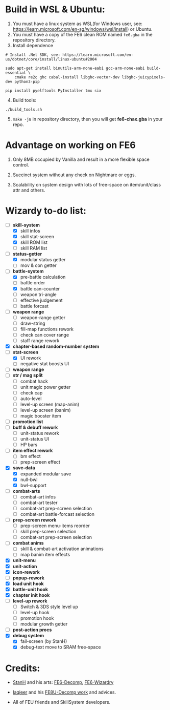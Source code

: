 # Build in WSL & Ubuntu:
1. You must have a linux system as WSL(for Windows user, see: https://learn.microsoft.com/en-sg/windows/wsl/install) or Ubuntu.
2. You must have a copy of the FE6 clean ROM named `fe6.gba` in the repository directory.
3. Install dependence
```
# Install .Net SDK, see: https://learn.microsoft.com/en-us/dotnet/core/install/linux-ubuntu#2004
```
```
sudo apt-get install binutils-arm-none-eabi gcc-arm-none-eabi build-essential \
    cmake re2c ghc cabal-install libghc-vector-dev libghc-juicypixels-dev python3-pip
```
```
pip install pyelftools PyInstaller tmx six
```
4. Build tools:
```
./build_tools.sh
```
5. `make -j8` in repository directory, then you will get **fe6-chax.gba** in your repo.


# Advantage on working on FE6

1. Only 8MB occupied by Vanilla and result in a more flexible space control.

2. Succinct system without any check on Nightmare or eggs.

3. Scalability on system design with lots of free-space on item/unit/class attr and others.

# Wizardy to-do list:
- [ ] **skill-system**
	- [x] skill infos
	- [x] skill stat-screen
	- [x] skill ROM list
	- [ ] skill RAM list
- [ ] **status-getter**
	- [x] modular status getter
	- [ ] mov & con getter
- [ ] **battle-system**
	- [x] pre-battle calculation
	- [ ] battle order
	- [x] battle can-counter
	- [ ] weapon tri-angle
	- [ ] effective judgement
	- [ ] battle forcast
- [ ] **weapon range**
	- [ ] weapon-range getter
	- [ ] draw-string
	- [ ] fill-map functions rework
	- [ ] check can cover range
	- [ ] staff range rework
- [x] **chapter-based random-number system**
- [ ] **stat-screen**
	- [x] UI rework
	- [ ] negative stat boosts UI
- [ ] **weapon range**
- [ ] **str / mag split**
	- [ ] combat hack
	- [ ] unit magic power getter
	- [ ] check cap
	- [ ] auto-level
	- [ ] level-up screen (map-anim)
	- [ ] level-up screen (banim)
	- [ ] magic booster item
- [ ] **promotion list**
- [ ] **buff & debuff rework**
	- [ ] unit-status rework
	- [ ] unit-status UI
	- [ ] HP bars
- [ ] **item effect rework**
	- [ ] bm effect
	- [ ] prep-screen effect
- [x] **save-data**
	- [x] expanded modular save
	- [x] null-bwl
	- [x] bwl-support
- [ ] **combat-arts**
	- [ ] combat-art infos
	- [ ] combat-art tester
	- [ ] combat-art prep-screen selection
	- [ ] combat-art battle-forcast selection
- [ ] **prep-screen rework**
	- [ ] prep-screen menu-items reorder
	- [ ] skill prep-screen selection
	- [ ] combat-art prep-screen selection
- [ ] **combat anims**
	- [ ] skill & combat-art activation animations
	- [ ] map banim item effects
- [x] **unit-menu**
- [x] **unit-action**
- [x] **icon-rework**
- [ ] **popup-rework**
- [x] **load unit hook**
- [x] **battle-unit hook**
- [x] **chapter init hook**
- [ ] **level-up rework**
	- [ ] Switch & 3DS style level up
	- [ ] level-up hook
	- [ ] promotion hook
	- [ ] modular growth getter
- [ ] **post-action procs**
- [x] **debug system**
	- [x] fail-screen (by StanH)
	- [x] debug-text move to SRAM free-space

# Credits:
* [StanH](https://github.com/StanHash) and his arts: [FE6-Decomp](https://github.com/StanHash/fe6), [FE6-Wizardry](https://github.com/StanHash/fe6-wizardry)

* [laqieer](https://github.com/laqieer) and his [FE8U-Decomp work](https://github.com/laqieer/fireemblem8u) and advices.

* All of FEU friends and SkillSystem developers.
